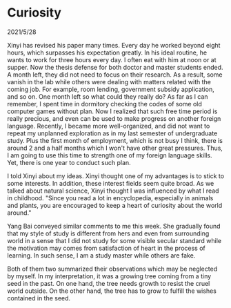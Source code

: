 # Curiosity
2021/5/28

Xinyi has revised his paper many times. Every day he worked
beyond eight hours, which surpasses his expectation greatly.
In his ideal routine, he wants to work for three hours every day.
I often eat with him at noon or at supper. Now the thesis
defense for both doctor and master students ended. A month
left, they did not need to focus on their research. As a result, some vanish
in the lab while others were dealing with matters related with the coming job.
For example, room lending, government subsidy application, and so on.
One month left so what could they really do? As far as I can remember,
I spent time in dormitory checking the codes of some old computer games without plan.
Now I realized that such free time period is really precious, and even can be
used to make progress on another foreign language. Recently, I became more well-organized, and did not want to repeat my unplanned exploration as in my last
semester of undergraduate study. Plus the first month of employment, which is
not busy I think, there is around 2 and a half months which I won't have other
great pressures. Thus, I am going to use this time to strength one of my foreign language skills. Yet, there is one year to conduct such plan.

I told Xinyi about my ideas. Xinyi thought one of my advantages is to stick
to some interests. In addition, these interest fields seem quite broad.
As we talked about natural science, Xinyi thought I was influenced by what I read
in childhood. "Since you read a lot in encyclopedia, especially in animals and plants,
you are encouraged to keep a heart of curiosity about the world around."

Yang Bai conveyed similar comments to me this week. She gradually found that
my style of study is different from hers and even from surrounding world in a sense
that I did not study for some visible secular standard while the motivation may comes
from satisfaction of heart in the process of learning. In such sense, I am
a study master while others are fake.

Both of them two summarized their observations which may be neglected by myself.
In my interpretation, it was a growing tree coming from a tiny seed in the past.
On one hand, the tree needs growth to resist the cruel world outside. On the other
hand, the tree has to grow to fulfill the wishes contained in the seed.